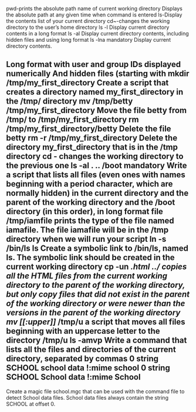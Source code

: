 pwd-prints the absolute path name of current working directory
Displays the absolute path at any given time when command is entered
ls-Display the contents list of your current directory
cd~-changes the working directory to the user’s home directory
ls -l  Display current directory contents in a long format
ls -al     Display current directory contents, including hidden files and using long format
ls -lna    mandatory
Display current directory contents.

Long format
with user and group IDs displayed numerically
And hidden files (starting with
mkdir /tmp/my_first_directory    Create a script that creates a directory named my_first_directory in the /tmp/ directory
mv /tmp/betty /tmp/my_first_directory         Move the file betty from /tmp/ to /tmp/my_first_directory
rm /tmp/my_first_directory/betty            Delete the file betty
rm -r /tmp/my_first_directory    Delete the directory my_first_directory that is in the /tmp directory
cd -         changes the working directory to the previous one
ls -al . .. /boot    mandatory
Write a script that lists all files (even ones with names beginning with a period character, which are normally hidden) in the current directory and the parent of the working directory and the /boot directory (in this order), in long format
file /tmp/iamfile
prints the type of the file named iamafile. The file iamafile will be in the /tmp directory when we will run your script
ln -s /bin/ls __ls__                  Create a symbolic link to /bin/ls, named __ls__. The symbolic link should be created in the current working directory
cp -un *.html ../          copies all the HTML files from the current working directory to the parent of the working directory, but only copy files that did not exist in the parent of the working directory or were newer than the versions in the parent of the working directory
mv [[:upper]]* /tmp/u            a script that moves all files beginning with an uppercase letter to the directory /tmp/u
ls -amvp        Write a command that lists all the files and directories of the current directory, separated by commas
0 string SCHOOL school data
!:mime school
0 string SCHOOL School data
!:mime School
-
Create a magic file school.mgc that can be used with the command file to detect School data files. School data files always contain the string SCHOOL at offset 0.
